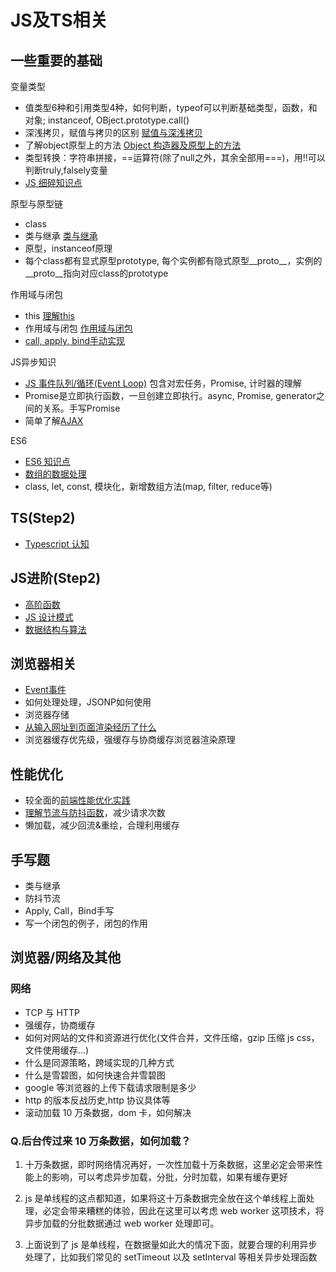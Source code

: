 # JS及TS相关

## 一些重要的基础

变量类型

- 值类型6种和引用类型4种，如何判断，typeof可以判断基础类型，函数，和对象; instanceof, OBject.prototype.call()
- 深浅拷贝，赋值与拷贝的区别 [赋值与深浅拷贝](https://xblcity.github.io/blog/js-base/copy.html)
- 了解object原型上的方法 [Object 构造器及原型上的方法](https://xblcity.github.io/blog/js-base/object-methods.html)
- 类型转换：字符串拼接，==运算符(除了null之外，其余全部用===)，用!!可以判断truly,falsely变量
- [JS 细碎知识点](https://xblcity.github.io/blog/js-base/knowledge-points.html)

原型与原型链

- class
- 类与继承 [类与继承](https://xblcity.github.io/blog/js-base/inherit.html)
- 原型，instanceof原理
- 每个class都有显式原型prototype, 每个实例都有隐式原型__proto__，实例的__proto__指向对应class的prototype

作用域与闭包

-  this [理解this](https://xblcity.github.io/blog/js-base/this.html)
-  作用域与闭包 [作用域与闭包](https://xblcity.github.io/blog/js-base/scope-closures.html)
- [call, apply, bind手动实现](https://xblcity.github.io/blog/js-base/call.html)

JS异步知识

- [JS 事件队列/循环(Event Loop)](https://xblcity.github.io/blog/js-base/eventloop.html) 包含对宏任务，Promise, 计时器的理解
- Promise是立即执行函数，一旦创建立即执行。async, Promise, generator之间的关系。手写Promise
- 简单了解[AJAX](https://xblcity.github.io/blog/js-base/ajax.html)

ES6

- [ES6 知识点](https://xblcity.github.io/blog/js-base/es6.html)
- [数组的数据处理](https://github.com/xblcity/blog/blob/master/js-practice/array.md)
- class, let, const, 模块化，新增数组方法(map, filter, reduce等)

## TS(Step2)

- [Typescript 认知](https://xblcity.github.io/blog/js-base/ts-basic.html)

## JS进阶(Step2)

- [高阶函数](https://xblcity.github.io/blog/js-base/func-program.html)
- [JS 设计模式](https://xblcity.github.io/blog/js-base/design-mode.html)
- [数据结构与算法](https://xblcity.github.io/blog/js-base/algorithm.html)

## 浏览器相关

- [Event事件](https://github.com/xblcity/blog/blob/master/html-css/event.md)
- 如何处理处理，JSONP如何使用
- 浏览器存储
- [从输入网址到页面渲染经历了什么](https://github.com/xblcity/blog/blob/master/fe-system/render.md)
- 浏览器缓存优先级，强缓存与协商缓存浏览器渲染原理

## 性能优化

- 较全面的[前端性能优化实践](https://juejin.cn/book/6844733750048210957?referrer=574f8d8d2e958a005fd4edac)
- [理解节流与防抖函数](https://xblcity.github.io/blog/js-practice/throttle.html)，减少请求次数
- 懒加载，减少回流&重绘，合理利用缓存

## 手写题

- 类与继承
- 防抖节流
- Apply, Call，Bind手写
- 写一个闭包的例子，闭包的作用

## 浏览器/网络及其他

### 网络

- TCP 与 HTTP
- 强缓存，协商缓存
- 如何对网站的文件和资源进行优化(文件合并，文件压缩，gzip 压缩 js css， 文件使用缓存...)
- 什么是同源策略，跨域实现的几种方式
- 什么是雪碧图，如何快速合并雪碧图
- google 等浏览器的上传下载请求限制是多少
- http 的版本反战历史,http 协议具体等
- 滚动加载 10 万条数据，dom 卡，如何解决

### Q.后台传过来 10 万条数据，如何加载？

1. 十万条数据，即时网络情况再好，一次性加载十万条数据，这里必定会带来性能上的影响，可以考虑异步加载，分批，分时加载，如果有缓存更好

2. js 是单线程的这点都知道，如果将这十万条数据完全放在这个单线程上面处理，必定会带来糟糕的体验，因此在这里可以考虑 web worker 这项技术，将异步加载的分批数据通过 web worker 处理即可。

3. 上面说到了 js 是单线程，在数据量如此大的情况下面，就要合理的利用异步处理了，比如我们常见的 setTimeout 以及 setInterval 等相关异步处理函数
